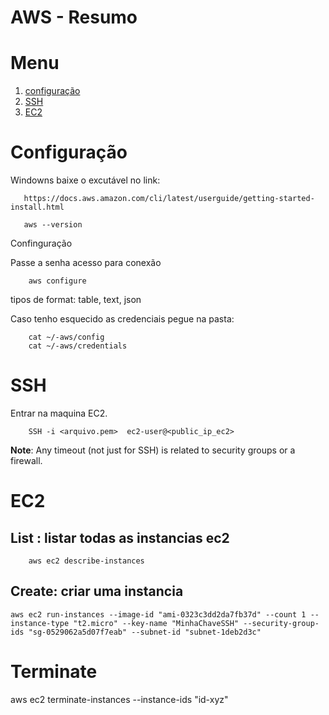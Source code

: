 AWS - Resumo
=============


# Menu
1. [configuração](#Configuração)
2. [SSH](#SSH)
3. [EC2](#EC2)

# Configuração

Windowns baixe o excutável no link: 

```
   https://docs.aws.amazon.com/cli/latest/userguide/getting-started-install.html

   aws --version

```

Confinguração

Passe a senha acesso para conexão
```
    aws configure
```

tipos de format:  table, text, json 

Caso tenho esquecido as credenciais pegue na pasta: 

```
    cat ~/-aws/config
    cat ~/-aws/credentials
```

# SSH  

Entrar na maquina EC2. 

```
    SSH -i <arquivo.pem>  ec2-user@<public_ip_ec2>
```

**Note**:  Any timeout (not just for SSH) is related to security groups or a firewall. 


# EC2

## List : listar todas as instancias ec2

```
    aws ec2 describe-instances

```



## Create: criar uma instancia 

```
aws ec2 run-instances --image-id "ami-0323c3dd2da7fb37d" --count 1 --instance-type "t2.micro" --key-name "MinhaChaveSSH" --security-group-ids "sg-0529062a5d07f7eab" --subnet-id "subnet-1deb2d3c"
```

# Terminate
aws ec2 terminate-instances --instance-ids "id-xyz"




